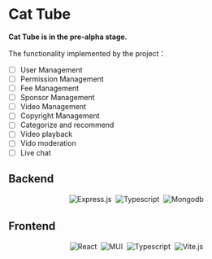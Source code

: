 # Cat Tube

**Cat Tube is in the pre-alpha stage.**

The functionality implemented by the project：

- [ ] User Management
- [ ] Permission Management
- [ ] Fee Management
- [ ] Sponsor Management
- [ ] Video Management
- [ ] Copyright Management
- [ ] Categorize and recommend
- [ ] Video playback
- [ ] Vido moderation
- [ ] Live chat

## Backend

<p align="center">
  <img alt="Express.js" src="https://img.shields.io/badge/express%20-%2320232a.svg?&style=for-the-badge&logo=express&logoColor=%2361DAFB" style="margin:2px;"/>
  <img alt="Typescript" src="https://img.shields.io/badge/typescript%20-%2320232a.svg?&style=for-the-badge&logo=typescript&logoColor=%2361DAFB" style="margin:2px;"/>
  <img alt="Mongodb" src="https://img.shields.io/badge/mongodb%20-%2320232a.svg?&style=for-the-badge&logo=mongodb&logoColor=%2361DAFB" style="margin:2px;"/>
<br />
</P>

## Frontend

<p align="center">
  <img alt="React" src="https://img.shields.io/badge/react%20-%2320232a.svg?&style=for-the-badge&logo=react&logoColor=%2361DAFB" style="margin:2px;"/>
  <img alt="MUI" src="https://img.shields.io/badge/mui%20-%2320232a.svg?&style=for-the-badge&logo=mui&logoColor=%2361DAFB" style="margin:2px;"/>
  <img alt="Typescript" src="https://img.shields.io/badge/typescript%20-%2320232a.svg?&style=for-the-badge&logo=typescript&logoColor=%2361DAFB" style="margin:2px;"/>
  <img alt="Vite.js" src="https://img.shields.io/badge/vite%20-%2320232a.svg?&style=for-the-badge&logo=vite&logoColor=%2361DAFB" style="margin:2px;"/>
<br />
</P>
